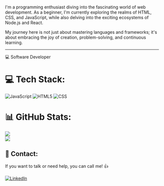 I'm a programming enthusiast diving into the fascinating world of web development. As a beginner, I'm currently exploring the realms of HTML, CSS, and JavaScript, while also delving into the exciting ecosystems of Node.js and React.

My journey here is not just about mastering languages and frameworks; it's about embracing the joy of creation, problem-solving, and continuous learning.

----------------

💻  Software Developer<br>


# 💻 Tech Stack:

![JavaScript](https://img.shields.io/badge/javascript-%23323330.svg?style=for-the-badge&logo=javascript&logoColor=%23F7DF1E) 
![HTML5](https://img.shields.io/badge/html5-%23E34F26.svg?style=for-the-badge&logo=html5&logoColor=white)
![CSS](https://img.shields.io/badge/css-%231572B6.svg?&style=for-the-badge&logo=css3&logoColor=white)




# 📊 GitHub Stats:
![](https://github-readme-streak-stats.herokuapp.com/?user=rcardoso2309&theme=radical&hide_border=false)<br/>
![](https://github-readme-stats.vercel.app/api/top-langs/?username=rcardoso2309&theme=radical&hide_border=false&include_all_commits=true&count_private=true&layout=compact)

## :speech_balloon: Contact:
If you want to talk or need help, you can call me! 👍<br><br>
[![LinkedIn](https://img.shields.io/badge/LinkedIn-%230077B5.svg?logo=linkedin&logoColor=white)](https://linkedin.com/in/rafaeldcardoso)
